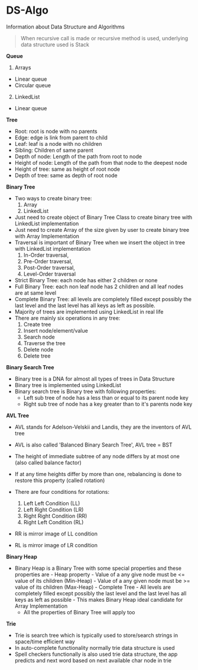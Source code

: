 # DS-Algo
Information about Data Structure and Algorithms 
> When recursive call is made or recursive method is used, underlying data structure used is Stack


**Queue**
 1. Arrays
- Linear queue 
- Circular queue 
 2. LinkedList 
- Linear queue 


**Tree**
- Root: root is node with no parents
- Edge: edge is link from parent to child
- Leaf: leaf is a node with no children 
- Sibling: Children of same parent
- Depth of node: Length of the path from root to node
- Height of node: Length of the path from that node to the deepest node 
- Height of tree: same as height of root node
- Depth of tree: same as depth of root node 


**Binary Tree**
- Two ways to create binary tree:
  1. Array
  2. LinkedList
- Just need to create object of Binary Tree Class to create binary tree with LinkedList implementation 
- Just need to create Array of the size given by user to create binary tree with Array Implementation 
- Traversal is important of Binary Tree when we insert the object in tree with LinkedList implementation
  1. In-Order traversal, 
  2. Pre-Order traversal, 
  3. Post-Order traversal, 
  4. Level-Order traversal 
- Strict Binary Tree: each node has either 2 children or none
- Full Binary Tree: each non leaf node has 2 children and all leaf nodes are at same level 
- Complete Binary Tree: all levels are completely filled except possibly the last level and the last level has all keys as left as possible. 
- Majority of trees are implemented using LinkedList in real life  
- There are mainly six operations in any tree:
  1. Create tree
  2. Insert node/element/value 
  3. Search node
  4. Traverse the tree
  5. Delete node
  6. Delete tree


 **Binary Search Tree** 
- Binary tree is a DNA for almost all types of trees in Data Structure 
- Binary tree is implemented using LinkedList 
- Binary search tree is Binary tree with following properties:
  - Left sub tree of node has a less than or equal to its parent node key
  - Right sub tree of node has a key greater than to it's parents node key


**AVL Tree**
- AVL stands for Adelson-Velskii and Landis, they are the inventors of AVL tree 
- AVL is also called 'Balanced Binary Search Tree', AVL tree = BST
- The height of immediate subtree of any node differs by at most one (also called balance factor)
- If at any time heights differ by more than one, rebalancing is done to restore this property (called rotation)
- There are four conditions for rotations:
  1. Left Left Condition (LL)
  2. Left Right Condition (LR)
  3. Right Right Condition (RR)
  4. Right Left Condition (RL)

- RR is mirror image of LL condition
- RL is mirror image of LR condition


**Binary Heap**

- Binary Heap is a Binary Tree with some special properties and these properties are
			- Heap property
				- Value of a any give node must be <= value of its children (Min-Heap)
				- Value of a any given node must be >= value of its children (Max-Heap)
			- Complete Tree
				- All levels are completely filled except possibly the last level and the last level has all keys as left as possible 
				- This makes Binary Heap ideal candidate for Array Implementation   
   - All the properties of Binary Tree will apply too



**Trie** 
- Trie is search tree which is typically used to store/search strings in space/time efficient way 
- In auto-complete functionality normally trie data structure is used 
- Spell checkers functionally is also used trie data structure, the app predicts and next word based on next available char node in trie 
